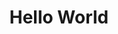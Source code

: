 ---
ee_id_thing: '57'
site: '1'
type: '2'
inv_num: 2009-034
url: 2009-034-hello-world
title: Hello World
year: '2009'
display_year: '2009'
medium: Pen on paper
dims: ''
pitch: "​Between 0-100 lines drawn to random points"
ps: ''
live_url: ''
related: ''
youtube: ''
related_code: https://github.com/coryarcangel/Hp-Pen-Plotter-Hello-World
imgs: hello-world-2009-034-digital-database-ih.jpg
subheading: ''
download: ''
add_credit: ''
commission: ''
layout: things-i-made
---